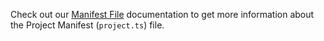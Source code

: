Check out our [Manifest File](../../build/manifest/polkadot.md) documentation to get more information about the Project Manifest (`project.ts`) file.

